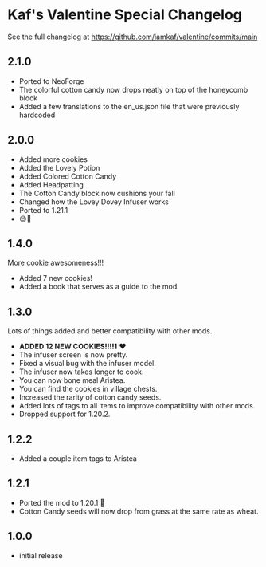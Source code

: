 # Kaf's Valentine Special Changelog

See the full changelog at https://github.com/iamkaf/valentine/commits/main

## 2.1.0

- Ported to NeoForge
- The colorful cotton candy now drops neatly on top of the honeycomb block
- Added a few translations to the en_us.json file that were previously hardcoded

## 2.0.0

- Added more cookies
- Added the Lovely Potion
- Added Colored Cotton Candy
- Added Headpatting
- The Cotton Candy block now cushions your fall
- Changed how the Lovey Dovey Infuser works
- Ported to 1.21.1
- 😊🩷

## 1.4.0

More cookie awesomeness!!!

- Added 7 new cookies!
- Added a book that serves as a guide to the mod.

## 1.3.0

Lots of things added and better compatibility with other mods.

- **ADDED 12 NEW COOKIES!!!!1** :heart:
- The infuser screen is now pretty.
- Fixed a visual bug with the infuser model.
- The infuser now takes longer to cook.
- You can now bone meal Aristea.
- You can find the cookies in village chests.
- Increased the rarity of cotton candy seeds.
- Added lots of tags to all items to improve compatibility with other mods.
- Dropped support for 1.20.2.

## 1.2.2

- Added a couple item tags to Aristea

## 1.2.1

- Ported the mod to 1.20.1 🎉
- Cotton Candy seeds will now drop from grass at the same rate as wheat.

## 1.0.0

- initial release
